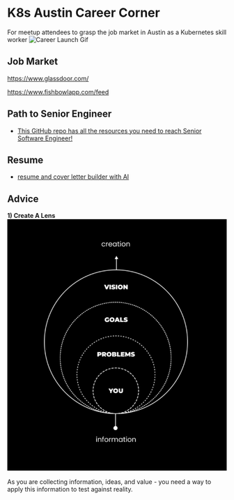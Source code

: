# K8s Austin Career Corner

For meetup attendees to grasp the job market in Austin as a Kubernetes skill worker
![Career Launch Gif](https://media.giphy.com/media/E47JKwZnxvHuPjPkn1/giphy.gif)

## Job Market

https://www.glassdoor.com/

https://www.fishbowlapp.com/feed

## Path to Senior Engineer

- [This GitHub repo has all the resources you need to reach Senior Software Engineer!](https://github.com/jordan-cutler/path-to-senior-engineer-handbook)

## Resume

- [resume and cover letter builder with AI](https://www.kickresume.com/en/)

## Advice

**1) Create A Lens**
![alt text](IMG_3286.jpeg)

As you are collecting information, ideas, and value - you need a way to apply this information to test against reality.